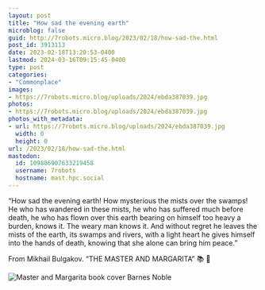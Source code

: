 ```yaml
---
layout: post
title: "How sad the evening earth"
microblog: false
guid: http://7robots.micro.blog/2023/02/18/how-sad-the.html
post_id: 3913113
date: 2023-02-18T13:20:53-0400
lastmod: 2024-03-16T09:15:45-0400
type: post
categories:
- "Commonplace"
images:
- https://7robots.micro.blog/uploads/2024/ebda387039.jpg
photos:
- https://7robots.micro.blog/uploads/2024/ebda387039.jpg
photos_with_metadata:
- url: https://7robots.micro.blog/uploads/2024/ebda387039.jpg
  width: 0
  height: 0
url: /2023/02/18/how-sad-the.html
mastodon:
  id: 109886907633219458
  username: 7robots
  hostname: mast.hpc.social
---
```

“How sad the evening earth! How mysterious the mists over the swamps! He who has wandered in these mists, he who has suffered much before death, he who has flown over this earth bearing on himself too heavy a burden, knows it. The weary man knows it. And without regret he leaves the mists of the earth, its swamps and rivers, with a light heart he gives himself into the hands of death, knowing that she alone can bring him peace.”

From Mikhail Bulgakov. “THE MASTER AND MARGARITA” 📚 💬

![Master and Margarita book cover Barnes Noble](https://7robots.micro.blog/uploads/2024/ebda387039.jpg "Master and Margarita book cover Barnes Noble")


